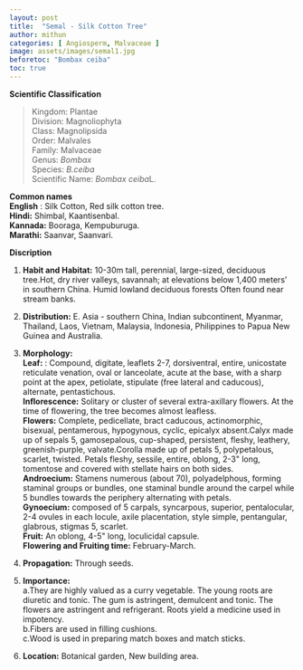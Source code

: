 ```yaml
---
layout: post
title:  "Semal - Silk Cotton Tree"
author: mithun
categories: [ Angiosperm, Malvaceae ]
image: assets/images/semal1.jpg
beforetoc: "Bombax ceiba"
toc: true
---
```


**Scientific Classification**  
>Kingdom:			Plantae  
>Division:			Magnoliophyta  
>Class:				Magnolipsida  
>Order:				Malvales  
>Family:			Malvaceae  
>Genus:				*Bombax*  
>Species:			*B.ceiba*  
>Scientific Name:	*Bombax ceiba*L. 

**Common names**  
**English** : Silk Cotton, Red silk cotton tree.  
**Hindi:** Shimbal, Kaantisenbal.  
**Kannada:** Booraga, Kempuburuga.  
**Marathi:** Saanvar, Saanvari.  
  
**Discription**  
1. **Habit and Habitat:** 10-30m tall, perennial, large-sized, deciduous tree.Hot, dry river valleys, savannah; at elevations below 1,400 meters’ in southern China. Humid lowland deciduous forests Often found near stream banks.  
2. **Distribution:** E. Asia - southern China, Indian subcontinent, Myanmar, Thailand, Laos, Vietnam, Malaysia, Indonesia, Philippines to Papua New Guinea and Australia.  
3. **Morphology:**  
**Leaf:** : Compound, digitate, leaflets 2-7, dorsiventral, entire, unicostate reticulate venation, oval or lanceolate, acute at the base, with a sharp point at the apex, petiolate, stipulate (free lateral and caducous), alternate, pentastichous.  
**Inflorescence:** Solitary or cluster of several extra-axillary flowers. At the time of flowering, the tree becomes almost leafless.  
**Flowers:** Complete, pedicellate, bract caducous, actinomorphic, bisexual, pentamerous, hypogynous, cyclic, epicalyx absent.Calyx made up of sepals 5, gamosepalous, cup-shaped, persistent, fleshy, leathery, greenish-purple, valvate.Corolla made up of petals 5, polypetalous, scarlet, twisted. Petals fleshy, sessile, entire, oblong, 2-3" long, tomentose and covered with stellate hairs on both sides.  
**Androecium:** Stamens numerous (about 70), polyadelphous, forming staminal groups or bundles, one staminal bundle around the carpel while 5 bundles towards the periphery alternating with petals.  
**Gynoecium:** composed of 5 carpals, syncarpous, superior, pentalocular, 2-4 ovules in each locule, axile placentation, style simple, pentangular, glabrous, stigmas 5, scarlet.  
**Fruit:** An oblong, 4-5" long, loculicidal capsule.  
**Flowering and Fruiting time:** February-March.  
4. **Propagation:** Through seeds.   
5. **Importance:**  
a.They are highly valued as a curry vegetable. The young roots are diuretic and tonic. The gum is astringent, demulcent and tonic. The flowers are astringent and refrigerant. Roots yield a medicine used in impotency.  
b.Fibers are used in filling cushions.  
c.Wood is used in preparing match boxes and match sticks.  
  
6. **Location:** Botanical garden, New building area.  


